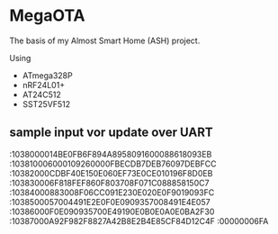 # MegaOTA
The basis of my Almost Smart Home (ASH) project.

Using
* ATmega328P
* nRF24L01+
* AT24C512
* SST25VF512



## sample input vor update over UART

:1038000014BE0FB6F894A8958091600088618093EB
:103810006000109260000FBECDB7DEB76097DEBFCC
:10382000CDBF40E150E060EF73E0CE010196F8D0EB
:103830006F818FEF860F803708F071C088858150C7
:10384000883008F06CC091E230E020E0F9019093FC
:1038500057004491E2E0F0E0909357008491E4E057
:10386000F0E090935700E49190E0B0E0A0E0BA2F30
:10387000A92F982F8827A42B8E2B4E85CF84D12C4F
:00000006FA
